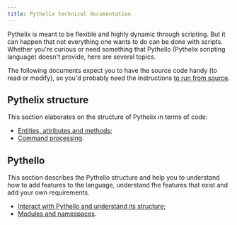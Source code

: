 ```yaml
---
title: Pythelix technical documentation
---
```


Pythelix is meant to be flexible and highly dynamic through scripting. But it can happen that not everything one wants to do can be done with scripts. Whether you're curious or need something that Pythello (Pythelix scripting language) doesn't provide, here are several topics.

The following documents expect you to have the source code handy (to read or modify), so you'd probably need the instructions [to run from source](../installing.md#run-from-source).

## Pythelix structure

This section elaborates on the structure of Pythelix in terms of code:

- [Entities, attributes and methods](./entities.md);
- [Command processing](./command.md).

## Pythello

This section describes the Pythello structure and help you to understand how to add features to the language, understand fhe features that exist and add your own requirements.

- [Interact with Pythello and understand its structure](./pythello.md);
- [Modules and namespaces](./modules.md).
